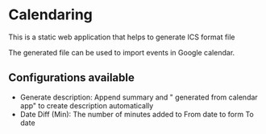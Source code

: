 # Calendaring

This is a static web application that helps to generate ICS format file

The generated file can be used to import events in Google calendar.

## Configurations available
- Generate description: Append summary and " generated from calendar app" to create description automatically
- Date Diff (Min): The number of minutes added to From date to form To date